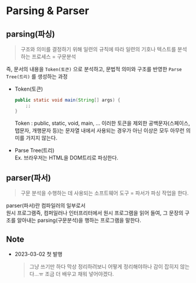 # Parsing & Parser

## parsing(파싱)
> 구조와 의미를 결정하기 위해 일련의 규칙에 따라 일련의 기호나 텍스트를 분석하는 프로세스 = 구문분석

즉, 문서의 내용을 `Token(토큰)` 으로 분석하고, 문법적 의미와 구조를 반영한 `Parse Tree(트리)` 를 생성하는 과정

- Token(토큰)  
    ```java
    public static void main(String[] args) {
        ;;
    }
    ```  
    Token : public, static, void, main, ... 이러한 토큰을 제외한 공백문자(스페이스, 탭문자, 개행문자 등)는 문자열 내에서 사용되는 경우가 아닌 이상은 모두 아무런 의미를 가지지 않는다. 

- Parse Tree(트리)  
    Ex. 브라우저는 HTML을 DOM트리로 파싱한다.



## parser(파서)
> 구문 분석을 수행하는 데 사용되는 소프트웨어 도구 = 파서가 파싱 작업을 한다.

parser(파서)란 컴파일러의 일부로서  
원시 프로그램즉, 컴퍼일러나 인터프리터에서 원시 프로그램을 읽어 들여, 그 문장의 구조를 알아내는 parsing(구문분석)을 행하는 프로그램을 말한다.

## Note
- 2023-03-02 첫 발행  
    > 그냥 쓰기만 하다 막상 정리하려보니 어떻게 정리해야하나 감이 잡히지 않는다...ㅠ 조금 더 배우고 채워 넣어야겠다.